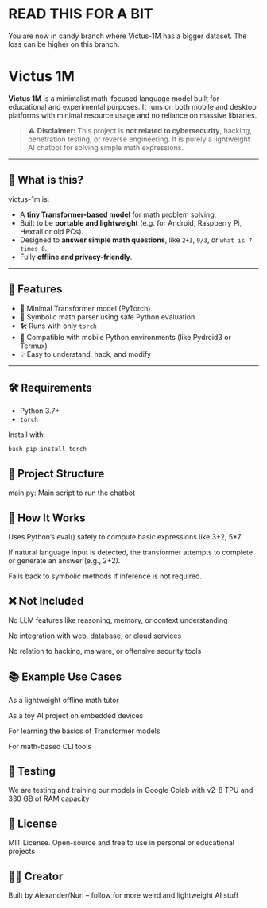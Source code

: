 # READ THIS FOR A BIT
You are now in candy branch where Victus-1M has a bigger dataset.
The loss can be higher on this branch.

# Victus 1M
**Victus 1M** is a minimalist math-focused language model built for educational and experimental purposes. It runs on both mobile and desktop platforms with minimal resource usage and no reliance on massive libraries.

> ⚠️ **Disclaimer:** This project is **not related to cybersecurity**, hacking, penetration testing, or reverse engineering. It is purely a lightweight AI chatbot for solving simple math expressions.

---

## 🎯 What is this?

victus-1m is:

- A **tiny Transformer-based model** for math problem solving.
- Built to be **portable and lightweight** (e.g. for Android, Raspberry Pi, Hexrail or old PCs).
- Designed to **answer simple math questions**, like `2+3`, `9/3`, or `what is 7 times 8`.
- Fully **offline and privacy-friendly**.

---

## 🔧 Features

- 🧠 Minimal Transformer model (PyTorch)
- 🧮 Symbolic math parser using safe Python evaluation
- 🛠️ Runs with only `torch`
- 📱 Compatible with mobile Python environments (like Pydroid3 or Termux)
- 💡 Easy to understand, hack, and modify

---

## 🛠 Requirements

- Python 3.7+
- `torch`

Install with:

```bash pip install torch```

## 📁 Project Structure
main.py: Main script to run the chatbot

## 🧠 How It Works
Uses Python’s eval() safely to compute basic expressions like 3+2, 5*7.

If natural language input is detected, the transformer attempts to complete or generate an answer (e.g., 2+2).

Falls back to symbolic methods if inference is not required.

## ❌ Not Included
No LLM features like reasoning, memory, or context understanding

No integration with web, database, or cloud services

No relation to hacking, malware, or offensive security tools

## 📚 Example Use Cases
As a lightweight offline math tutor

As a toy AI project on embedded devices

For learning the basics of Transformer models

For math-based CLI tools

## 🧪 Testing
We are testing and training our models in Google Colab with v2-8 TPU and 330 GB of RAM capacity

## 📜 License
MIT License. Open-source and free to use in personal or educational projects

## 🙋‍♂️ Creator
Built by Alexander/Nuri – follow for more weird and lightweight AI stuff
